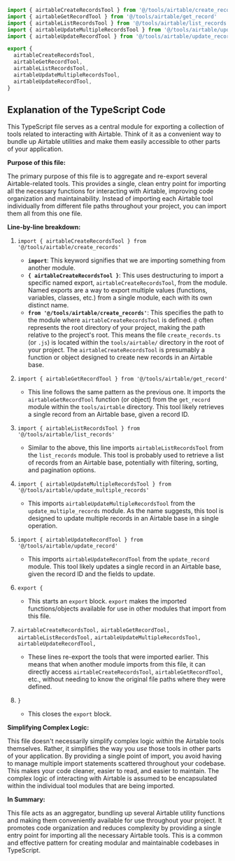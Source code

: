 ```typescript
import { airtableCreateRecordsTool } from '@/tools/airtable/create_records'
import { airtableGetRecordTool } from '@/tools/airtable/get_record'
import { airtableListRecordsTool } from '@/tools/airtable/list_records'
import { airtableUpdateMultipleRecordsTool } from '@/tools/airtable/update_multiple_records'
import { airtableUpdateRecordTool } from '@/tools/airtable/update_record'

export {
  airtableCreateRecordsTool,
  airtableGetRecordTool,
  airtableListRecordsTool,
  airtableUpdateMultipleRecordsTool,
  airtableUpdateRecordTool,
}
```

## Explanation of the TypeScript Code

This TypeScript file serves as a central module for exporting a collection of tools related to interacting with Airtable.  Think of it as a convenient way to bundle up Airtable utilities and make them easily accessible to other parts of your application.

**Purpose of this file:**

The primary purpose of this file is to aggregate and re-export several Airtable-related tools.  This provides a single, clean entry point for importing all the necessary functions for interacting with Airtable, improving code organization and maintainability.  Instead of importing each Airtable tool individually from different file paths throughout your project, you can import them all from this one file.

**Line-by-line breakdown:**

1.  `import { airtableCreateRecordsTool } from '@/tools/airtable/create_records'`

    *   **`import`**: This keyword signifies that we are importing something from another module.
    *   **`{ airtableCreateRecordsTool }`**: This uses destructuring to import a specific named export, `airtableCreateRecordsTool`, from the module. Named exports are a way to export multiple values (functions, variables, classes, etc.) from a single module, each with its own distinct name.
    *   **`from '@/tools/airtable/create_records'`**: This specifies the path to the module where `airtableCreateRecordsTool` is defined.  `@` often represents the root directory of your project, making the path relative to the project's root. This means the file `create_records.ts` (or `.js`) is located within the `tools/airtable/` directory in the root of your project.  The `airtableCreateRecordsTool` is presumably a function or object designed to create new records in an Airtable base.

2.  `import { airtableGetRecordTool } from '@/tools/airtable/get_record'`

    *   This line follows the same pattern as the previous one. It imports the `airtableGetRecordTool` function (or object) from the `get_record` module within the `tools/airtable` directory. This tool likely retrieves a single record from an Airtable base, given a record ID.

3.  `import { airtableListRecordsTool } from '@/tools/airtable/list_records'`

    *   Similar to the above, this line imports `airtableListRecordsTool` from the `list_records` module. This tool is probably used to retrieve a list of records from an Airtable base, potentially with filtering, sorting, and pagination options.

4.  `import { airtableUpdateMultipleRecordsTool } from '@/tools/airtable/update_multiple_records'`

    *   This imports `airtableUpdateMultipleRecordsTool` from the `update_multiple_records` module.  As the name suggests, this tool is designed to update multiple records in an Airtable base in a single operation.

5.  `import { airtableUpdateRecordTool } from '@/tools/airtable/update_record'`

    *   This imports `airtableUpdateRecordTool` from the `update_record` module.  This tool likely updates a single record in an Airtable base, given the record ID and the fields to update.

6.  `export {`

    *   This starts an `export` block.  `export` makes the imported functions/objects available for use in other modules that import from this file.

7.  `airtableCreateRecordsTool,`
    `airtableGetRecordTool,`
    `airtableListRecordsTool,`
    `airtableUpdateMultipleRecordsTool,`
    `airtableUpdateRecordTool,`

    *   These lines re-export the tools that were imported earlier.  This means that when another module imports from this file, it can directly access `airtableCreateRecordsTool`, `airtableGetRecordTool`, etc., without needing to know the original file paths where they were defined.

8.  `}`

    *   This closes the `export` block.

**Simplifying Complex Logic:**

This file doesn't necessarily simplify complex logic *within* the Airtable tools themselves.  Rather, it simplifies the way you *use* those tools in other parts of your application. By providing a single point of import, you avoid having to manage multiple import statements scattered throughout your codebase. This makes your code cleaner, easier to read, and easier to maintain. The complex logic of interacting with Airtable is assumed to be encapsulated within the individual tool modules that are being imported.

**In Summary:**

This file acts as an aggregator, bundling up several Airtable utility functions and making them conveniently available for use throughout your project. It promotes code organization and reduces complexity by providing a single entry point for importing all the necessary Airtable tools. This is a common and effective pattern for creating modular and maintainable codebases in TypeScript.
